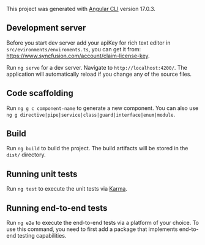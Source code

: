 This project was generated with [Angular CLI](https://github.com/angular/angular-cli) version 17.0.3.

## Development server

Before you start dev server add your apiKey for rich text editor in `src/evironments/enviroments.ts`, you can get it from: https://www.syncfusion.com/account/claim-license-key.

Run `ng serve` for a dev server. Navigate to `http://localhost:4200/`. The application will automatically reload if you change any of the source files.

## Code scaffolding

Run `ng g c component-name` to generate a new component. You can also use `ng g directive|pipe|service|class|guard|interface|enum|module`.

## Build

Run `ng build` to build the project. The build artifacts will be stored in the `dist/` directory.

## Running unit tests

Run `ng test` to execute the unit tests via [Karma](https://karma-runner.github.io).

## Running end-to-end tests

Run `ng e2e` to execute the end-to-end tests via a platform of your choice. To use this command, you need to first add a package that implements end-to-end testing capabilities.
